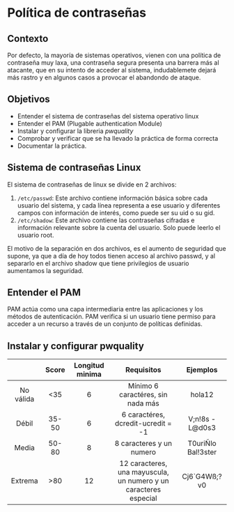 # Política de contraseñas

## Contexto
Por defecto, la mayoría de sistemas operativos, vienen con una política de contraseña muy laxa, una contraseña segura presenta una barrera más al atacante, que en su intento de acceder al sistema, indudablemete dejará más rastro y en algunos casos a provocar el abandondo de ataque.

## Objetivos
* Entender el sistema de contraseñas del sistema operativo linux
* Entender el PAM (Plugable authentication Module)
* Instalar y configurar la libreria _pwquality_
* Comprobar y verificar que se ha llevado la práctica de forma correcta
* Documentar la práctica.

## Sistema de contraseñas Linux
El sistema de contraseñas de linux se divide en 2 archivos:
1. `/etc/passwd`: Este archivo contiene información básica sobre cada usuario del sistema, y cada línea representa a ese usuario y diferentes campos con información de interés, como puede ser su uid o su gid.
2. `/etc/shadow`: Este archivo contiene las contraseñas cifradas e información relevante sobre la cuenta del usuario. Solo puede leerlo el usuario root.

El motivo de la separación en dos archivos, es el aumento de seguridad que supone, ya que a día de hoy todos tienen acceso al archivo passwd, y al separarlo en el archivo shadow que tiene privilegios de usuario aumentamos la seguridad.


## Entender el PAM
PAM actúa como una capa intermediaria entre las aplicaciones y los métodos de autenticación. PAM verifica si un usuario tiene permiso para acceder a un recurso a través de un conjunto de políticas definidas. 

## Instalar y configurar pwquality


|     | Score | Longitud minima | Requisitos | Ejemplos |
|:---:|:-----:|:---------------:|:----------:|:--------:|
|No válida|<35|6|Mínimo 6 caractéres, sin nada más| hola12
|Débil|35-50|6|6 caractéres, dcredit-ucredit = -1| V;n!8s - L@d0s3
|Media|50-80|8|8 caracteres y un numero|T0uriÑlo Bal!3ster
|Extrema|>80|12|12 caracteres, una mayuscula, un numero y un caracteres especial| Cj6`G4Wß;?v0

